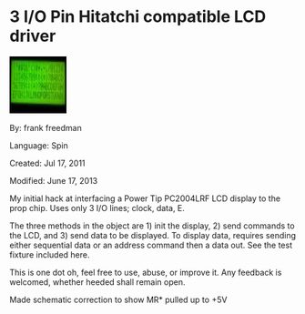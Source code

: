 # 3 I/O Pin Hitatchi compatible LCD driver

![LCD_on.jpg](LCD_on.jpg)

By: frank freedman

Language: Spin

Created: Jul 17, 2011

Modified: June 17, 2013

My initial hack at interfacing a Power Tip PC2004LRF LCD display to the prop chip. Uses only 3 I/O lines; clock, data, E. 

The three methods in the object are 1) init the display, 2) send commands to the LCD, and 3) send data to be displayed. To display data, requires sending either sequential data or an address command then a data out. See the test fixture included here.

This is one dot oh, feel free to use, abuse, or improve it. Any feedback is welcomed, whether heeded shall remain open.

Made schematic correction to show MR\* pulled up to +5V
